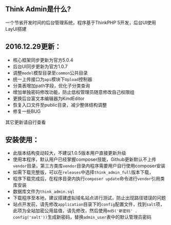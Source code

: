 ## Think Admin是什么?
一个节省开发时间的后台管理系统，程序基于ThinkPHP 5开发，后台UI使用LayUI搭建

## 2016.12.29更新：

* 核心框架同步更新为官方5.0.4
* 后台UI同步更新为官方1.0.7
* 调整`model`模型目录至`common`公共目录
* 统一上传接口为`api`模块下`Upload`控制器
* 分类表增加path字段，优化子分类查询
* 增加单独密码修改功能，防止低权管理员随意修改自己权限组
* 更换后台富文本编辑器为KindEditor
* 恢复入口文件至public目录，减少整体结构调整
* 修复一些BUG

其它更新请自行查看

## 安装使用：
* 此版本结构变动较大，不建议1.0.5版本用户直接更新升级
* 使用本程序，默认用户已经掌握composer技能，Github更新默认不上传`vendor`目录，第三方类库`vendor`目录内程序需要用户自行使用composer安装
* 如需下载完整版，可以在`releases`中选择`think_admin_full`版本下载，
* 程序下载完成后，在程序目录内执行`composer update`命令进行`vendor`引用类库安装
* 数据库文件为`think_admin.sql`
* 下载程序至本地，建议搭建虚拟域名站点进行测试，防止出现路径错误的问题
* 站点开发前，请先修改`application`目录下的`config`配置文件，找到`salt`项，此项为全站加密公用盐值，请先修改，然后使用`md5('新密码' . config('salt'))`生成新密码，替换`admin_user`表中的默认管理员密码
